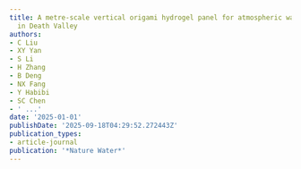 ```yaml
---
title: A metre-scale vertical origami hydrogel panel for atmospheric water harvesting
  in Death Valley
authors:
- C Liu
- XY Yan
- S Li
- H Zhang
- B Deng
- NX Fang
- Y Habibi
- SC Chen
- ' ...'
date: '2025-01-01'
publishDate: '2025-09-18T04:29:52.272443Z'
publication_types:
- article-journal
publication: '*Nature Water*'
---
```

